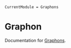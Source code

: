 ```@meta
CurrentModule = Graphons
```

# Graphon

Documentation for [Graphons](https://github.com/SDS-EPFL/Graphons.jl).
